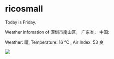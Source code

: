 # ricosmall

Today is Friday.

Weather infomation of 深圳市南山区， 广东省， 中国: 

Weather: 晴, Temperature: 16 ℃ , Air Index: 53 良

<img src="https://github-readme-stats.vercel.app/api?username=ricosmall&show_icons=true" />
